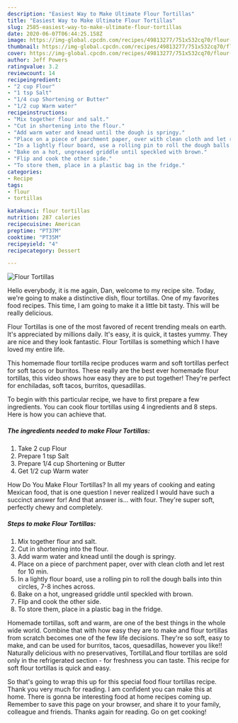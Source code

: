 ```yaml
---
description: "Easiest Way to Make Ultimate Flour Tortillas"
title: "Easiest Way to Make Ultimate Flour Tortillas"
slug: 2585-easiest-way-to-make-ultimate-flour-tortillas
date: 2020-06-07T06:44:25.158Z
image: https://img-global.cpcdn.com/recipes/49813277/751x532cq70/flour-tortillas-recipe-main-photo.jpg
thumbnail: https://img-global.cpcdn.com/recipes/49813277/751x532cq70/flour-tortillas-recipe-main-photo.jpg
cover: https://img-global.cpcdn.com/recipes/49813277/751x532cq70/flour-tortillas-recipe-main-photo.jpg
author: Jeff Powers
ratingvalue: 3.2
reviewcount: 14
recipeingredient:
- "2 cup Flour"
- "1 tsp Salt"
- "1/4 cup Shortening or Butter"
- "1/2 cup Warm water"
recipeinstructions:
- "Mix together flour and salt."
- "Cut in shortening into the flour."
- "Add warm water and knead until the dough is springy."
- "Place on a piece of parchment paper, over with clean cloth and let rest for 10 min."
- "In a lightly flour board, use a rolling pin to roll the dough balls into thin circles, 7-8 inches across."
- "Bake on a hot, ungreased griddle until speckled with brown."
- "Flip and cook the other side."
- "To store them, place in a plastic bag in the fridge."
categories:
- Recipe
tags:
- flour
- tortillas

katakunci: flour tortillas 
nutrition: 287 calories
recipecuisine: American
preptime: "PT37M"
cooktime: "PT35M"
recipeyield: "4"
recipecategory: Dessert

---
```



![Flour Tortillas](https://img-global.cpcdn.com/recipes/49813277/751x532cq70/flour-tortillas-recipe-main-photo.jpg)

Hello everybody, it is me again, Dan, welcome to my recipe site. Today, we're going to make a distinctive dish, flour tortillas. One of my favorites food recipes. This time, I am going to make it a little bit tasty. This will be really delicious.

Flour Tortillas is one of the most favored of recent trending meals on earth. It's appreciated by millions daily. It's easy, it is quick, it tastes yummy. They are nice and they look fantastic. Flour Tortillas is something which I have loved my entire life.

This homemade flour tortilla recipe produces warm and soft tortillas perfect for soft tacos or burritos. These really are the best ever homemade flour tortillas, this video shows how easy they are to put together! They&#39;re perfect for enchiladas, soft tacos, burritos, quesadillas.


To begin with this particular recipe, we have to first prepare a few ingredients. You can cook flour tortillas using 4 ingredients and 8 steps. Here is how you can achieve that.

<!--inarticleads1-->

##### The ingredients needed to make Flour Tortillas:

1. Take 2 cup Flour
1. Prepare 1 tsp Salt
1. Prepare 1/4 cup Shortening or Butter
1. Get 1/2 cup Warm water


How Do You Make Flour Tortillas? In all my years of cooking and eating Mexican food, that is one question I never realized I would have such a succinct answer for! And that answer is… with four. They&#39;re super soft, perfectly chewy and completely. 

<!--inarticleads2-->

##### Steps to make Flour Tortillas:

1. Mix together flour and salt.
1. Cut in shortening into the flour.
1. Add warm water and knead until the dough is springy.
1. Place on a piece of parchment paper, over with clean cloth and let rest for 10 min.
1. In a lightly flour board, use a rolling pin to roll the dough balls into thin circles, 7-8 inches across.
1. Bake on a hot, ungreased griddle until speckled with brown.
1. Flip and cook the other side.
1. To store them, place in a plastic bag in the fridge.


Homemade tortillas, soft and warm, are one of the best things in the whole wide world. Combine that with how easy they are to make and flour tortillas from scratch becomes one of the few life decisions. They&#39;re so soft, easy to make, and can be used for burritos, tacos, quesadillas, however you like!! Naturally delicious with no preservatives, TortillaLand flour tortillas are sold only in the refrigerated section - for freshness you can taste. This recipe for soft flour tortillas is quick and easy. 

So that's going to wrap this up for this special food flour tortillas recipe. Thank you very much for reading. I am confident you can make this at home. There is gonna be interesting food at home recipes coming up. Remember to save this page on your browser, and share it to your family, colleague and friends. Thanks again for reading. Go on get cooking!
